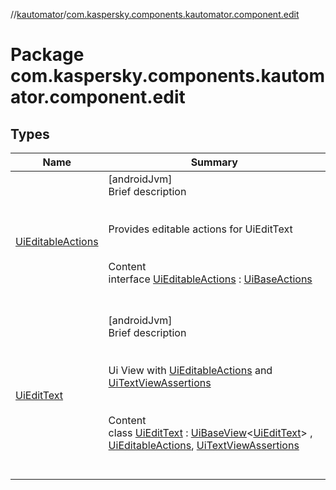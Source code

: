 //[kautomator](../index.md)/[com.kaspersky.components.kautomator.component.edit](index.md)



# Package com.kaspersky.components.kautomator.component.edit  


## Types  
  
|  Name|  Summary| 
|---|---|
| [UiEditableActions](-ui-editable-actions/index.md)| [androidJvm]  <br>Brief description  <br><br><br>Provides editable actions for UiEditText<br><br>  <br>Content  <br>interface [UiEditableActions](-ui-editable-actions/index.md) : [UiBaseActions](../com.kaspersky.components.kautomator.component.common.actions/-ui-base-actions/index.md)  <br><br><br>
| [UiEditText](-ui-edit-text/index.md)| [androidJvm]  <br>Brief description  <br><br><br>Ui View with [UiEditableActions](-ui-editable-actions/index.md) and [UiTextViewAssertions](../com.kaspersky.components.kautomator.component.text/-ui-text-view-assertions/index.md)<br><br>  <br>Content  <br>class [UiEditText](-ui-edit-text/index.md) : [UiBaseView](../com.kaspersky.components.kautomator.component.common.views/-ui-base-view/index.md)<[UiEditText](-ui-edit-text/index.md)> , [UiEditableActions](-ui-editable-actions/index.md), [UiTextViewAssertions](../com.kaspersky.components.kautomator.component.text/-ui-text-view-assertions/index.md)  <br><br><br>

